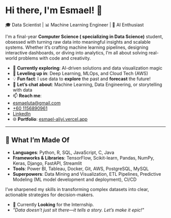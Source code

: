 # Hi there, I'm Esmael! 👋  
🎓 Data Scientist | 📊 Machine Learning Engineer | 🚀 AI Enthusiast   

I'm a final-year **Computer Science ( specializing in Data Science)** student, obsessed with turning raw data into meaningful insights and scalable systems. Whether it’s crafting machine learning pipelines, designing interactive dashboards, or diving into analytics, I’m all about solving real-world problems with code and creativity.  

- 🔭 **Currently exploring**: AI-driven solutions and data visualization magic  
- 🌱 **Leveling up in**: Deep Learning, MLOps, and Cloud Tech (AWS)  
- 💡 **Fun fact**: I use data to **explore** the past and **forecast** the future!  
- 💬 **Let’s chat about**: Machine Learning, Data Engineering, or storytelling with data  
- 📫 **Reach me**:
- [esmaeluta@gmail.com](mailto:esmaeluta@gmail.com)
- [+60 1156890961](tel:+601156890961)
- [LinkedIn](https://www.linkedin.com/in/esmael-uta)    
- 🌐 **Portfolio**: [esmael-aliyi.vercel.app](https://esmael-aliyi.vercel.app/)

---

## 🚀 What I’m Made Of  
- **Languages**: Python, R, SQL, JavaScript, C, Java  
- **Frameworks & Libraries**: TensorFlow, Scikit-learn, Pandas, NumPy, Keras, Django, FastAPI, Streamlit  
- **Tools**: Power BI, Tableau, Docker, Git, AWS, PostgreSQL, MySQL  
- **Superpowers**: Data Mining and Visualization, ETL Pipelines, Predictive Modeling (ML model development and deployment), CI/CD

I’ve sharpened my skills in transforming complex datasets into clear, actionable strategies for decision-makers.
- 🔭 Currently **Looking** for the Internship.
- *"Data doesn’t just sit there—it tells a story. Let’s make it epic!"*

